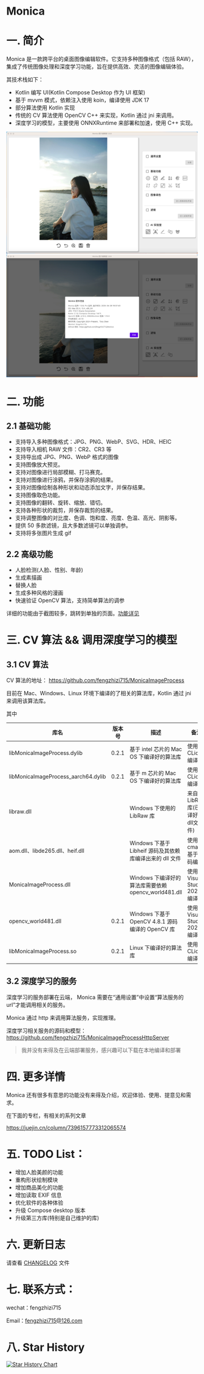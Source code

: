# Monica

# 一. 简介
Monica 是一款跨平台的桌面图像编辑软件。它支持多种图像格式（包括 RAW），集成了传统图像处理和深度学习功能，旨在提供高效、灵活的图像编辑体验。

其技术栈如下：
* Kotlin 编写 UI(Kotlin Compose Desktop 作为 UI 框架)
* 基于 mvvm 模式，依赖注入使用 koin，编译使用 JDK 17
* 部分算法使用 Kotlin 实现
* 传统的 CV 算法使用 OpenCV C++ 来实现，Kotlin 通过 jni 来调用。
* 深度学习的模型，主要使用 ONNXRuntime 来部署和加速，使用 C++ 实现。

![](images/screenshot.png)
![](images/screenshot-version.png)


# 二. 功能

## 2.1 基础功能
* 支持导入多种图像格式：JPG、PNG、WebP、SVG、HDR、HEIC
* 支持导入相机 RAW 文件：CR2、CR3 等
* 支持导出成 JPG、PNG、WebP 格式的图像
* 支持图像放大预览。
* 支持对图像进行局部模糊、打马赛克。
* 支持对图像进行涂鸦，并保存涂鸦的结果。
* 支持对图像绘制各种形状和动态添加文字，并保存结果。
* 支持图像取色功能。
* 支持图像的翻转、旋转、缩放、错切。
* 支持各种形状的裁剪，并保存裁剪的结果。
* 支持调整图像的对比度、色调、饱和度、亮度、色温、高光、阴影等。
* 提供 50 多款滤镜，且大多数滤镜可以单独调参。
* 支持将多张图片生成 gif

## 2.2 高级功能
* 人脸检测(人脸、性别、年龄)
* 生成素描画
* 替换人脸
* 生成多种风格的漫画
* 快速验证 OpenCV 算法，支持简单算法的调参


详细的功能由于截图较多，跳转到单独的页面。[功能详见](FUNCTION.md)


# 三. CV 算法 && 调用深度学习的模型

## 3.1 CV 算法

CV 算法的地址：
https://github.com/fengzhizi715/MonicaImageProcess

目前在 Mac、Windows、Linux 环境下编译的了相关的算法库，Kotlin 通过 jni 来调用该算法库。

其中

| 库名                                  | 版本号   | 描述                                       | 备注                       |
|-------------------------------------|-------|------------------------------------------|--------------------------|
| libMonicaImageProcess.dylib         | 0.2.1 | 基于 intel 芯片的 Mac OS 下编译好的算法库             | 使用 CLion 编译              |
| libMonicaImageProcess_aarch64.dylib | 0.2.1 | 基于 m 芯片的 Mac OS 下编译好的算法库                 | 使用 CLion 编译              |
| libraw.dll                          |       | Windows 下使用的 LibRaw 库                    | 来自 LibRaw 库(已编译好的dll文件)  |
| aom.dll、libde265.dll、heif.dll      |       | Windows 下基于 Libheif 源码及其依赖库编译出来的 dll 文件  | 使用 cmake 基于源码编译          |
| MonicaImageProcess.dll              |       | Windows 下编译好的算法库需要依赖 opencv_world481.dll | 使用 Visual Studio 2022 编译 |
| opencv_world481.dll                 | 0.2.1 | Windows 下基于 OpenCV 4.8.1 源码编译的 OpenCV 库  | 使用 Visual Studio 2022 编译 |
| libMonicaImageProcess.so            | 0.2.1 | Linux 下编译好的算法库                           | 使用 CLion 编译              |


## 3.2 深度学习的服务

深度学习的服务部署在云端， Monica 需要在“通用设置”中设置“算法服务的url”才能调用相关的服务。

Monica 通过 http 来调用算法服务，实现推理。

深度学习相关服务的源码和模型：https://github.com/fengzhizi715/MonicaImageProcessHttpServer

> 我并没有来得及在云端部署服务，感兴趣可以下载在本地编译和部署

# 四. 更多详情

Monica 还有很多有意思的功能没有来得及介绍，欢迎体验、使用、提意见和需求。


在下面的专栏，有相关的系列文章

https://juejin.cn/column/7396157773312065574


# 五. TODO List：

* 增加人脸美颜的功能
* 重构形状绘制模块
* 增加商品美化的功能
* 增加读取 EXIF 信息
* 优化软件的各种体验
* 升级 Compose desktop 版本
* 升级第三方库(特别是自己维护的库)


# 六. 更新日志

请查看 [CHANGELOG](CHANGELOG.md) 文件


# 七. 联系方式：

wechat：fengzhizi715

Email：fengzhizi715@126.com


# 八. Star History

[![Star History Chart](https://api.star-history.com/svg?repos=fengzhizi715/Monica&type=Date)](https://star-history.com/#fengzhizi715/Monica&Date)